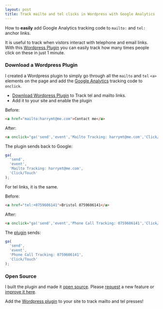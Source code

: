 ```yaml
---
layout: post
title: Track mailto and tel clicks in Wordpress with Google Analytics
---
```


<div class="message">
How to <strong>easily</strong> add Google Analytics tracking code to <code>mailto:</code> and <code>tel:</code> anchor links.
</div>

It is useful to track when vistors interact with telephone and email links. With this [Wordpress Plugin](//wordpress.org/plugins/simple-tel-tracking/) you can easily track how many times people click on these in just 1 minute.

### Download a Wordpress Plugin

I created a Wordpress plugin to simply go through all the `mailto` and `tel` `<a>` elements on the page and add the [Google Analytics](https://analytics.google.com/analytics/web/) tracking code to `onclick`.

- [Download Wordpress Plugin](//wordpress.org/plugins/simple-tel-tracking/) to Track tel and mailto links.
- Add it to your site and enable the plugin

Before:

```html
<a href="mailto:harrymt@me.com">Contact me</a>
```

After:

```html
<a onclick="ga('send','event','Mailto Tracking: harrymt@me.com','Click/Touch');" href="mailto:harrymt@me.com">Contact me</a>
```

The plugin sends back to Google:

```javascript
ga(
  'send',
  'event',
  'Mailto Tracking: harrymt@me.com',
  'Click/Touch'
);
```

For tel links, it is the same.

Before:

```html
<a href="tel:+0759606141">Bristol 0759606141</a>
```

After:

```html
<a onclick="ga('send','event','Phone Call Tracking: 0759606141','Click/Touch');" href="tel:+0759606141">Bristol 0759606141</a>
```

The [plugin](//wordpress.org/plugins/simple-tel-tracking/) sends:

```javascript
ga(
  'send',
  'event',
  'Phone Call Tracking: 0759606141',
  'Click/Touch'
);
```

### Open Source

I built the plugin and made it [open source](//github.com/harrymt/simple-tel-tracking). Please [request](//github.com/harrymt/simple-tel-tracking/issues) a new feature or [improve it here](//github.com/harrymt/simple-tel-tracking/pulls).

Add the [Wordpress plugin](//wordpress.org/plugins/simple-tel-tracking/) to your site to track mailto and tel presses!
